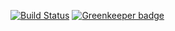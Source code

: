 [![Build Status](https://travis-ci.com/pintia/blog.svg?branch=master)](https://travis-ci.com/pintia/blog) 
[![Greenkeeper badge](https://badges.greenkeeper.io/pintia/blog.svg)](https://greenkeeper.io/)
